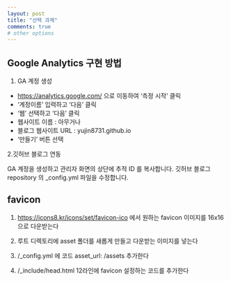 ```yaml
---
layout: post
title: "선택 과제"
comments: true
# other options
---
```



## Google Analytics 구현 방법
1. GA 계정 생성
- https://analytics.google.com/ 으로 이동하여 ‘측정 시작’ 클릭
- ‘계정이름’ 입력하고 ‘다음’ 클릭
- ‘웹’ 선택하고 ‘다음’ 클릭
- 웹사이트 이름 : 아무거나
- 블로그 웹사이트 URL : yujin8731.github.io
- ‘만들기’ 버튼 선택

2.깃허브 블로그 연동

GA 계정을 생성하고 관리자 화면의 상단에 추적 ID 를 복사합니다.
깃허브 블로그 repository 의 _config.yml 파일을 수정합니다.




## favicon

1. https://icons8.kr/icons/set/favicon-ico 에서 원하는 favicon 이미지를 16x16으로 다운받는다

2. 루트 디렉토리에 asset 폴더를 새롭게 만들고 다운받는 이미지를 넣는다


3. /_config.yml 에 코드 asset_url: /assets 추가한다

4. /_include/head.html 12라인에 favicon 설정하는 코드를 추가한다 
<link href="{{ site.asset_url }}/favicon.png" rel="shortcut icon" type="image/vnd.microsoft.icon"/>
